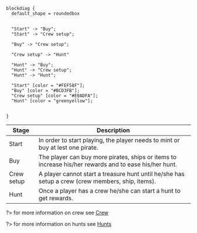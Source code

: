 ```blockdiag
blockdiag {
  default_shape = roundedbox
  

  "Start" -> "Buy";
  "Start" -> "Crew setup";

  "Buy" -> "Crew setup";

  "Crew setup" -> "Hunt"
  
  "Hunt" -> "Buy";
  "Hunt" -> "Crew setup";
  "Hunt" -> "Hunt";

  "Start" [color = "#FEF58F"];
  "Buy" [color = "#BCD3FB"];
  "Crew setup" [color = "#E0ADFA"];
  "Hunt" [color = "greenyellow"];

 
}
```

| Stage      	| Description                                                                                           	|
|------------	|-------------------------------------------------------------------------------------------------------	|
| Start      	| In order to start playing, the player needs to mint or buy at lest one pirate.                        	|
| Buy        	| The player can buy more pirates, ships or items to increase his/her rewards and to ease his/her hunt. 	|
| Crew setup 	| A player cannot start a treasure hunt until he/she has setup a crew (crew members, ship, items).      	|
| Hunt       	| Once a player has a crew he/she can start a hunt to get rewards.                                      	|

?> for more information on crew see [Crew](game_concept/crew.md)

?> for more information on hunts see [Hunts](game_concept/hunts.md)
